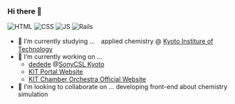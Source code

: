 ### Hi there 👋
![HTML](https://img.shields.io/badge/-HTML5-333.svg?logo=html5&style=flat)
![CSS](https://img.shields.io/badge/-CSS3-1572B6.svg?logo=css3&style=flat)
![JS](https://img.shields.io/badge/Javascript-276DC3.svg?logo=javascript&style=flat)
![Rails](https://img.shields.io/badge/-Rails-CC0000.svg?logo=rails&style=flat)

- 🧪 I’m currently studying ...　applied chemistry @ [Kyoto Institure of Technology](https://www.kit.ac.jp/en/)
- 🔭 I’m currently working on ... 
  - [dedede](https://www.sonycsl.co.jp/kyoto/projects/dedede/) @[SonyCSL Kyoto](https://www.sonycsl.co.jp/kyoto/)
  - [KIT Portal Website](https://portal.kyotoinst.tech)
  - [KIT Chamber Orchestra Official Website](https://www.shitsukan.info)
- 🔎 I’m looking to collaborate on ... developing front-end about chemistry simulation

<!--
**fox-Nh133/fox-Nh133** is a ✨ _special_ ✨ repository because its `README.md` (this file) appears on your GitHub profile.

Here are some ideas to get you started:

- 🔭 I’m currently working on ...
- 🌱 I’m currently learning ...
- 👯 I’m looking to collaborate on ...
- 🤔 I’m looking for help with ...
- 💬 Ask me about ...
- 📫 How to reach me: ...
- 😄 Pronouns: ...
- ⚡ Fun fact: ...
-->
